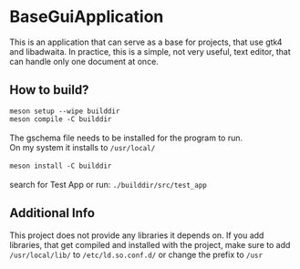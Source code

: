 # BaseGuiApplication

This is an application that can serve as a base for projects,
that use gtk4 and libadwaita.
In practice, this is a simple, not very useful, text editor,
that can handle only one document at once.

## How to build?

`meson setup --wipe builddir`\
`meson compile -C builddir`\
\
The gschema file needs to be installed for the program to run.\
On my system it installs to `/usr/local/`\
\
`meson install -C builddir`\
\
search for Test App or run:
`./builddir/src/test_app`

## Additional Info

This project does not provide any libraries it depends on.
If you add libraries, that get compiled and installed with the project,
make sure to add `/usr/local/lib/` to `/etc/ld.so.conf.d/`
or change the prefix to `/usr`
